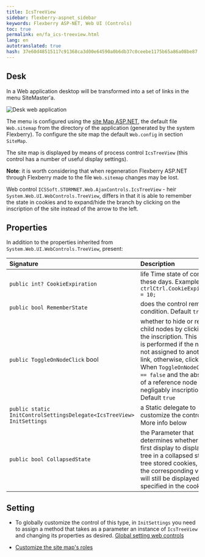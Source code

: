 ```yaml
---
title: IcsTreeView
sidebar: flexberry-aspnet_sidebar
keywords: Flexberry ASP-NET, Web UI (Controls)
toc: true
permalink: en/fa_ics-treeview.html
lang: en
autotranslated: true
hash: 37e60d48515117c91368ca3d00e64590a0b6db37c0ceebe1175b65a86a08be87
---
```


## Desk

In a Web application desktop will be transformed into a set of links in the menu SiteMaster'a.

![Desk web application](/images/pages/products/flexberry-winforms/desktop/webdesktop.png)

The menu is configured using the [site Map ASP.NET](http://msdn.microsoft.com/ru-ru/library/yy2ykkab(v=vs.100).aspx), the default file `Web.sitemap` from the directory of the application (generated by the system Flexberry). To configure the site map the default `Web.config` in section `SiteMap`.

The site map is displayed by means of process control `IcsTreeView` (this control has a number of useful display settings).

__Note__: it is worth considering that when regeneration Flexberry ASP.NET through Flexberry made to the file `Web.sitemap` changes may be lost.


Web control `ICSSoft.STORMNET.Web.AjaxControls.IcsTreeView` - heir `System.Web.UI.WebControls.TreeView`, differs in that it is able to remember the state in cookies and to expand/hide the branch by clicking on the inscription of the site instead of the arrow to the left.

## Properties

In addition to the properties inherited from `System.Web.UI.WebControls.TreeView`, present:

|Signature | Description|
|:-----------------------|:---------------------------------------------------|
| `public int? CookieExpiration` | life Time state of control in these days. Example: `ctrlCtrl.CookieExpiration = 10;`|
| `public bool RememberState` | does the control remember condition. Default `true`|
| `public ToggleOnNodeClick` bool | whether to hide or reveal child nodes by clicking on the inscription. This action is performed if the node is not assigned to another link, otherwise, click on it. When `ToggleOnNodeClick == false` and the absence of a reference node is negligably inscription. Default `true`|
| `public static InitControlSettingsDelegate<IcsTreeView> InitSettings` | a Static delegate to customize the control. More info below|
| `public bool CollapsedState` | the Parameter that determines whether the first display to display a tree in a collapsed state (if tree stored cookies, then the corresponding vertex will still be displayed in the specified in the cookie)|

## Setting

* To globally customize the control of this type, in `InitSettings` you need to assign a method that takes as a parameter an instance of `IcsTreeView` and changing its properties as desired. [Global setting web controls](fa_init-control-settings-delegate.html)

* [Customize the site map's roles](fa_sitemap-according-roles.html)



